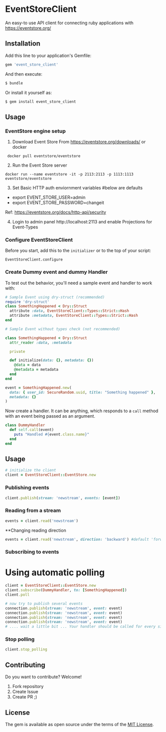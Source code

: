# EventStoreClient

An easy-to use API client for connecting ruby applications with https://eventstore.org/

## Installation
Add this line to your application's Gemfile:

```ruby
gem 'event_store_client'
```

And then execute:
```bash
$ bundle
```

Or install it yourself as:
```bash
$ gem install event_store_client
```

## Usage

### EventStore engine setup

1. Download Event Store From https://eventstore.org/downloads/ or docker

` docker pull eventstore/eventstore`

2. Run the Event Store server

`docker run --name eventstore -it -p 2113:2113 -p 1113:1113 eventstore/eventstore`

3. Set Basic HTTP auth enviornment variables #below are defaults
  - export EVENT_STORE_USER=admin
  - export EVENT_STORE_PASSWORD=changeit

Ref: https://eventstore.org/docs/http-api/security

4. Login to admin panel http://localhost:2113 and enable Projections for Event-Types

### Configure EventStoreClient

Before you start, add this to the `initializer` or to the top of your script:

`EventStoreClient.configure`

### Create Dummy event and dummy Handler

To test out the behavior, you'll need a sample event and handler to work with:

```ruby
# Sample Event using dry-struct (recommended)
require 'dry-struct'
class SomethingHappened < Dry::Struct
  attribute :data, EventStoreClient::Types::Strict::Hash
  attribute :metadata, EventStoreClient::Types::Strict::Hash
end

# Sample Event without types check (not recommended)

class SomethingHappened < Dry::Struct
  attr_reader :data, :metadata

  private

  def initialize(data: {}, metadata: {})
    @data = data
    @metadata = metadata
  end
end

event = SomethingHappened.new(
  data: { user_id: SecureRandom.uuid, title: "Something happened" },
  metadata: {}
)
```

Now create a handler. It can be anything, which responds to a `call` method
with an event being passed as an argument.

```ruby
class DummyHandler
  def self.call(event)
    puts "Handled #{event.class.name}"
  end
end
```
## Usage

```ruby
# initialize the client
client = EventStoreClient::EventStore.new
```

### Publishing events

```ruby
client.publish(stream: 'newstream', events: [event])
```

### Reading from a stream

```ruby
events = client.read('newstream')
```

**Changing reading direction

```ruby
events = client.read('newstream', direction: 'backward') #default 'forward'
```

### Subscribing to events

# Using automatic polling

```ruby
client = EventStoreClient::EventStore.new
client.subscribe(DummyHandler, to: [SomethingHappened])
client.poll

# now try to publish several events
connection.publish(stream: 'newstream', event: event)
connection.publish(stream: 'newstream', event: event)
connection.publish(stream: 'newstream', event: event)
connection.publish(stream: 'newstream', event: event)
# .... wait a little bit ... Your handler should be called for every single event you publish
```

### Stop polling

```ruby
client.stop_polling
```

## Contributing

Do you want to contribute? Welcome!

1. Fork repository
2. Create Issue
3. Create PR ;)

## License

The gem is available as open source under the terms of the [MIT License](http://opensource.org/licenses/MIT).
